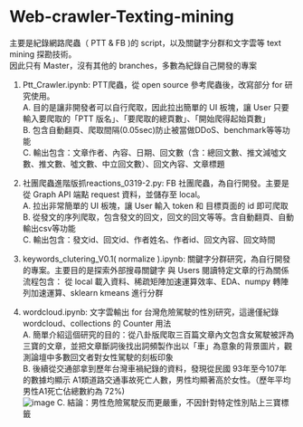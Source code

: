 # Web-crawler-Texting-mining
主要是紀錄網路爬蟲（ PTT & FB )的 script，以及關鍵字分群和文字雲等 text mining 探勘技術。  
因此只有 Master，沒有其他的 branches，多數為紀錄自己開發的專案  

1. Ptt_Crawler.ipynb: PTT爬蟲，從 open source 參考爬蟲後，改寫部分 for 研究使用。  
  A. 目的是讓非開發者可以自行爬取，因此拉出簡單的 UI 板塊，讓 User 只要輸入要爬取的「PTT 版名」、「要爬取的總頁數」、「開始爬得起始頁數」  
  B. 包含自動翻頁、爬取間隔(0.05sec)防止被當做DDoS、benchmark等等功能  
  C. 輸出包含：文章作者、內容、日期、回文數（含：總回文數、推文減噓文數、推文數、噓文數、中立回文數）、回文內容、文章標題  
  
2. 社團爬蟲進階版抓reactions_0319-2.py: FB 社團爬蟲，為自行開發。主要是從 Graph API 端點 request 資料，並儲存至 local。  
  A. 拉出非常簡單的 UI 板塊，讓 User 輸入 token 和 目標頁面的 id 即可爬取  
  B. 從發文的序列爬取，包含發文的回文，回文的回文等等。含自動翻頁、自動輸出csv等功能  
  C. 輸出包含：發文id、回文id、作者姓名、作者id、回文內容、回文時間  
  
3. keywords_clutering_V0.1( normalize ).ipynb: 關鍵字分群研究，為自行開發的專案。主要目的是探索外部搜尋關鍵字 與 Users 閱讀特定文章的行為關係  
  流程包含： 從 local 載入資料、稀疏矩陣加速運算效率、EDA、numpy 轉陣列加速運算、sklearn kmeans 進行分群  
  
4. wordcloud.ipynb: 文字雲輸出 for 台灣危險駕駛的性別研究，這邊僅紀錄 wordcloud、collections 的 Counter 用法  
  A. 簡單介紹這個研究的目的：從八卦版爬取三百篇文章內文包含女駕駛被評為三寶的文章，並把文章斷詞後找出詞頻製作出以「車」為意象的背景圖片，觀測論壇中多數回文者對女性駕駛的刻板印象  
  B. 後續從交通部拿到歷年台灣車禍紀錄的資料，發現從民國 93年至今107年的數據均顯示 A1類道路交通事故死亡人數，男性均顯著高於女性。（歷年平均 男性A1死亡佔總數約為 72%)  
  ![image](https://drive.google.com/file/d/1yaL9gMVI7_x6wCc4FSyQHuaQ5fEu1Q17/view?usp=sharing)
  C. 結論：男性危險駕駛反而更嚴重，不因針對特定性別貼上三寶標籤  
